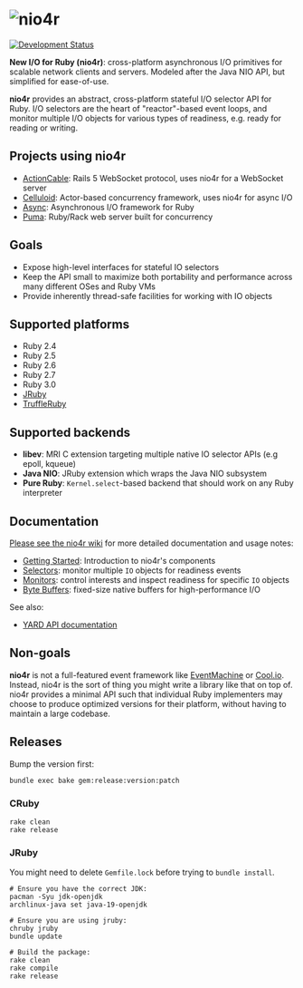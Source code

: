 # ![nio4r](https://raw.github.com/socketry/nio4r/master/logo.png)

[![Development Status](https://github.com/socketry/nio4r/workflows/Test/badge.svg)](https://github.com/socketry/nio4r/actions?workflow=Test)

**New I/O for Ruby (nio4r)**: cross-platform asynchronous I/O primitives for
scalable network clients and servers. Modeled after the Java NIO API, but
simplified for ease-of-use.

**nio4r** provides an abstract, cross-platform stateful I/O selector API for Ruby.
I/O selectors are the heart of "reactor"-based event loops, and monitor
multiple I/O objects for various types of readiness, e.g. ready for reading or
writing.

## Projects using nio4r

  - [ActionCable](https://rubygems.org/gems/actioncable): Rails 5 WebSocket protocol, uses nio4r for a WebSocket server
  - [Celluloid](https://github.com/celluloid/celluloid-io): Actor-based concurrency framework, uses nio4r for async I/O
  - [Async](https://github.com/socketry/async): Asynchronous I/O framework for Ruby
  - [Puma](https://github.com/puma/puma): Ruby/Rack web server built for concurrency

## Goals

  - Expose high-level interfaces for stateful IO selectors
  - Keep the API small to maximize both portability and performance across many
    different OSes and Ruby VMs
  - Provide inherently thread-safe facilities for working with IO objects

## Supported platforms

  - Ruby 2.4
  - Ruby 2.5
  - Ruby 2.6
  - Ruby 2.7
  - Ruby 3.0
  - [JRuby](https://github.com/jruby/jruby)
  - [TruffleRuby](https://github.com/oracle/truffleruby)

## Supported backends

  - **libev**: MRI C extension targeting multiple native IO selector APIs (e.g epoll, kqueue)
  - **Java NIO**: JRuby extension which wraps the Java NIO subsystem
  - **Pure Ruby**: `Kernel.select`-based backend that should work on any Ruby interpreter

## Documentation

[Please see the nio4r wiki](https://github.com/socketry/nio4r/wiki)
for more detailed documentation and usage notes:

  - [Getting Started](https://github.com/socketry/nio4r/wiki/Getting-Started): Introduction to nio4r's components
  - [Selectors](https://github.com/socketry/nio4r/wiki/Selectors): monitor multiple `IO` objects for readiness events
  - [Monitors](https://github.com/socketry/nio4r/wiki/Monitors): control interests and inspect readiness for specific `IO` objects
  - [Byte Buffers](https://github.com/socketry/nio4r/wiki/Byte-Buffers): fixed-size native buffers for high-performance I/O

See also:

  - [YARD API documentation](http://www.rubydoc.info/gems/nio4r/frames)

## Non-goals

**nio4r** is not a full-featured event framework like [EventMachine](https://github.com/eventmachine/eventmachine) or [Cool.io](https://coolio.github.io/).
Instead, nio4r is the sort of thing you might write a library like that on
top of. nio4r provides a minimal API such that individual Ruby implementers
may choose to produce optimized versions for their platform, without having
to maintain a large codebase.

## Releases

Bump the version first:

    bundle exec bake gem:release:version:patch

### CRuby

    rake clean
    rake release

### JRuby

You might need to delete `Gemfile.lock` before trying to `bundle install`.

    # Ensure you have the correct JDK:
    pacman -Syu jdk-openjdk
    archlinux-java set java-19-openjdk
    
    # Ensure you are using jruby:
    chruby jruby
    bundle update
    
    # Build the package:
    rake clean
    rake compile
    rake release
